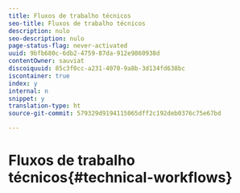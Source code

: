 ```yaml
---
title: Fluxos de trabalho técnicos
seo-title: Fluxos de trabalho técnicos
description: nulo
seo-description: nulo
page-status-flag: never-activated
uuid: 9bfb680c-6db2-4759-87da-912e9860938d
contentOwner: sauviat
discoiquuid: 85c3f0cc-a231-4070-9a8b-3d134fd638bc
iscontainer: true
index: y
internal: n
snippet: y
translation-type: ht
source-git-commit: 579329d9194115065dff2c192deb0376c75e67bd

---
```



# Fluxos de trabalho técnicos{#technical-workflows}

